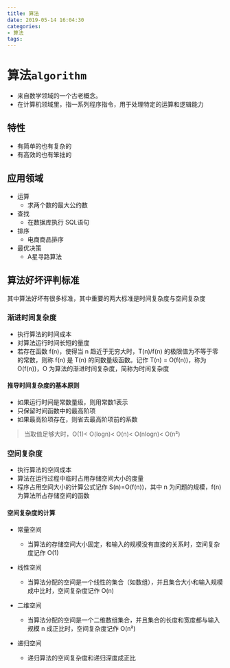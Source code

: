 ```yaml
---
title: 算法
date: 2019-05-14 16:04:30
categories:
- 算法
tags:
---
```

# 算法`algorithm`
- 来自数学领域的一个古老概念。
- 在计算机领域里，指一系列程序指令，用于处理特定的运算和逻辑能力

## 特性
- 有简单的也有复杂的
- 有高效的也有笨拙的

## 应用领域
- 运算
  - 求两个数的最大公约数
- 查找
  - 在数据库执行 SQL语句
- 排序
  - 电商商品排序
- 最优决策
  - A星寻路算法


## 算法好坏评判标准
其中算法好坏有很多标准，其中重要的两大标准是时间复杂度与空间复杂度
### 渐进时间复杂度
- 执行算法的时间成本
- 对算法运行时间长短的量度
- 若存在函数 f(n)，使得当 n 趋近于无穷大时，T(n)/f(n) 的极限值为不等于零的常数，则称 f(n) 是 T(n) 的同数量级函数。记作 T(n) = O(f(n))，称为 O(f(n))，O 为算法的渐进时间复杂度，简称为时间复杂度
#### 推导时间复杂度的基本原则
- 如果运行时间是常数量级，则用常数1表示
- 只保留时间函数中的最高阶项
- 如果最高阶项存在，则省去最高阶项前的系数
> 当取值足够大时，O(1)< O(logn)< O(n)< O(nlogn)< O(n²)

### 空间复杂度
- 执行算法的空间成本
- 算法在运行过程中临时占用存储空间大小的度量
- 程序占用空间大小的计算公式记作 S(n)=O(f(n))，其中 n 为问题的规模，f(n)为算法所占存储空间的函数
#### 空间复杂度的计算
- 常量空间
  - 当算法的存储空间大小固定，和输入的规模没有直接的关系时，空间复杂度记作 O(1)

- 线性空间
  - 当算法分配的空间是一个线性的集合（如数组），并且集合大小和输入规模 成中比时，空间复杂度记作 O(n)
  
- 二维空间
  - 当算法分配的空间是一个二维数组集合，并且集合的长度和宽度都与输入规模 n 成正比时，空间复杂度记作 O(n²)
  
- 递归空间
  - 递归算法的空间复杂度和递归深度成正比
